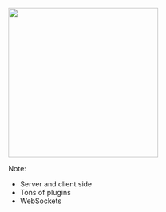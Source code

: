 <br />
<img src="img/ktor-logo.svg" height="300" />

Note:
- Server and client side
- Tons of plugins
- WebSockets